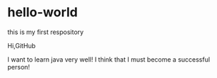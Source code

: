 # hello-world
this is my first respository

Hi,GitHub

I want to learn java very well!
I think that I must become a successful person!
